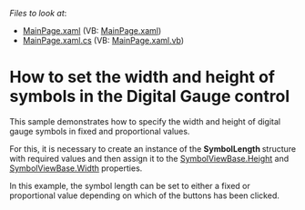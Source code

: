 <!-- default file list -->
*Files to look at*:

* [MainPage.xaml](./CS/SilverlightApplication1/MainPage.xaml) (VB: [MainPage.xaml](./VB/SilverlightApplication1/MainPage.xaml))
* [MainPage.xaml.cs](./CS/SilverlightApplication1/MainPage.xaml.cs) (VB: [MainPage.xaml.vb](./VB/SilverlightApplication1/MainPage.xaml.vb))
<!-- default file list end -->
# How to set the width and height of symbols in the Digital Gauge control


<p>This sample demonstrates how to specify the width and height of digital gauge symbols in fixed and proportional values. </p><p>For this, it is necessary to create an instance of the <strong>SymbolLength </strong>structure with required values and then assign it to the <a href="http://help.devexpress.com/#Silverlight/DevExpressXpfGaugesSymbolViewBase_Heighttopic"><u>SymbolViewBase.Height</u></a> and <a href="http://help.devexpress.com/#Silverlight/DevExpressXpfGaugesSymbolViewBase_Widthtopic"><u>SymbolViewBase.Width</u></a> properties. </p><p>In this example, the symbol length can be set to either a fixed or proportional value depending on which of the buttons has been clicked.</p><br />


<br/>


